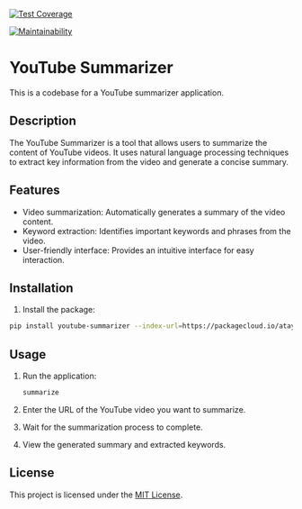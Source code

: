 [![Test Coverage](https://api.codeclimate.com/v1/badges/43056a39f0dc01e73314/test_coverage)](https://codeclimate.com/github/atayarani/youtube_summarizer/test_coverage)

[![Maintainability](https://api.codeclimate.com/v1/badges/43056a39f0dc01e73314/maintainability)](https://codeclimate.com/github/atayarani/youtube_summarizer/maintainability)

# YouTube Summarizer

This is a codebase for a YouTube summarizer application.

## Description

The YouTube Summarizer is a tool that allows users to summarize the content of YouTube videos. It uses natural language processing techniques to extract key information from the video and generate a concise summary.

## Features

- Video summarization: Automatically generates a summary of the video content.
- Keyword extraction: Identifies important keywords and phrases from the video.
- User-friendly interface: Provides an intuitive interface for easy interaction.

## Installation

1. Install the package:
```bash
pip install youtube-summarizer --index-url=https://packagecloud.io/atayarani/youtube_summarizer/pypi/simple
```

## Usage

1. Run the application:

    ```bash
    summarize
    ```

2. Enter the URL of the YouTube video you want to summarize.

3. Wait for the summarization process to complete.

4. View the generated summary and extracted keywords.

## License

This project is licensed under the [MIT License](LICENSE.md).
